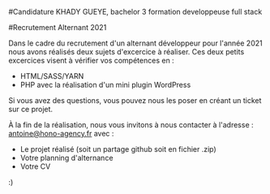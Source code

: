 #Candidature KHADY GUEYE, bachelor 3 formation developpeuse full stack


#Recrutement Alternant 2021

Dans le cadre du recrutement d'un alternant développeur pour l'année 2021 nous avons réalisés deux sujets d'excercice à réaliser.
Ces deux petits excercices visent à vérifier vos compétences en :
- HTML/SASS/YARN
- PHP avec la réalisation d'un mini plugin WordPress

Si vous avez des questions, vous pouvez nous les poser en créant un ticket sur ce projet.

À la fin de la réalisation, nous vous invitons à nous contacter à l'adresse : antoine@hono-agency.fr avec :
- Le projet réalisé (soit un partage github soit en fichier .zip)
- Votre planning d'alternance
- Votre CV 

:) 

